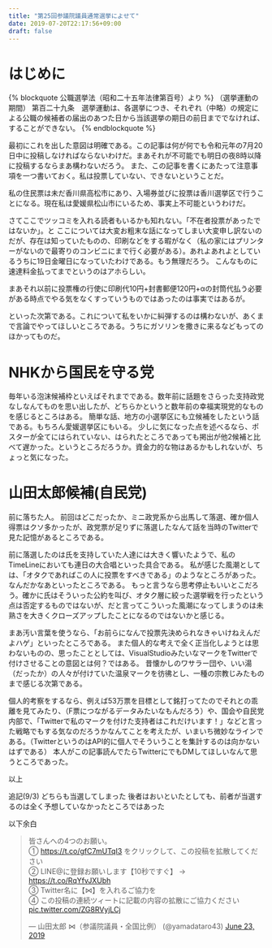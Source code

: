 ```yaml
---
title: "第25回参議院議員通常選挙によせて"
date: 2019-07-20T22:17:56+09:00
draft: false
---
```


# はじめに
<!---more--->
{% blockquote 公職選挙法（昭和二十五年法律第百号）より %}
    （選挙運動の期間）
    第百二十九条　選挙運動は、各選挙につき、それぞれ（中略）の規定による公職の候補者の届出のあつた日から当該選挙の期日の前日まででなければ、することができない。
{% endblockquote %}

最初にこれを出した意図は明確である。この記事は何が何でも令和元年の7月20日中に投稿しなければならないわけだ。まあそれが不可能でも明日の夜8時以降に投稿するならまあ構わないだろう。
また、この記事を書くにあたって注意事項を一つ書いておく。私は投票していない、できないということだ。

私の住民票は未だ香川県高松市にあり、入場券並びに投票は香川選挙区で行うことになる。現在私は愛媛県松山市にいるため、事実上不可能というわけだ。

さてここでツッコミを入れる読者もいるかも知れない。「不在者投票があったではないか」。と
ここについては大変お粗末な話になってしまい大変申し訳ないのだが、存在は知っていたものの、印刷などをする暇がなく（私の家にはプリンターがないので最寄りのコンビニにまで行く必要がある）。あれよあれよとしているうちに19日金曜日になっていたわけである。もう無理だろう。
こんなものに速達料金払ってまでというのはアホらしい。

まあそれ以前に投票権の行使に印刷代10円+封書郵便120円+αの封筒代払う必要がある時点でやる気をなくすっていうものではあったのは事実ではあるが。

といった次第である。これについて私をいかに糾弾するのは構わないが、あくまで言論でやってほしいところである。うちにガソリンを撒きに来るなどもってのほかってものだ。

# NHKから国民を守る党

毎年いる泡沫候補枠といえばそれまでである。数年前に話題をさらった支持政党なしなんてものを思い出したが、どちらかというと数年前の幸福実現党的なものを感じるところはある。
簡単な話、地方の小選挙区にも立候補をしたという話である。もちろん愛媛選挙区にもいる。
少しに気になった点を述べるなら、ポスターが全てにはられていない、はられたところであっても掲出が他2候補と比べて遅かった。というところだろうか。資金力的な物はあるかもしれないが、ちょっと気になった。

# 山田太郎候補(自民党)

前に落ちた人。
前回はどこだったか、ミニ政党系から出馬して落選、確か個人得票はクソ多かったが、政党票が足りずに落選したなんて話を当時のTwitterで見た記憶があるところである。

前に落選したのは氏を支持していた人達には大きく響いたようで、私のTimeLineにおいても連日の大合唱といった具合である。
私が感じた風潮としては、「オタクであればこの人に投票をすべきである」のようなところがあった。
なんだかなあといったところである。
もっと言うなら思考停止もいいとこだろう。確かに氏はそういった公約を叫び、オタク層に絞った選挙戦を行ったという点は否定するものではないが、だと言ってこういった風潮になってしまうのは未熟さを大きくクローズアップしたことになるのではないかと感じる。

まあ汚い言葉を使うなら、「お前らになんで投票先決められなきゃいけねえんだよハゲ」といったところである。
また個人的な考えで全く正当化しようとは思わないものの、思ったこととしては、VisualStudioみたいなマークをTwitterで付けさせることの意図とは何？ではある。
昔懐かしのワサラー団や、いい湯（だったか）の人々が付けていた温泉マークを彷彿とし、一種の宗教じみたものまで感じる次第である。

個人的考察をするなら、例えば53万票を目標として銘打ってたのでそれとの乖離を見てみたり、（F票につながるデータみたいなもんだろう）や、国会や自民党内部で、「Twitterで私のマークを付けた支持者はこれだけいます！」などと言った戦略でもする気なのだろうかなんてことを考えたが、いまいち微妙なラインである。（TwitterというのはAPI的に個人でそういうことを集計するのは向かないはずである）
本人がこの記事読んでたらTwitterにでもDMしてほしいなんて思うところであった。

以上

追記(9/3)
どちらも当選してしまった
後者はおいといたとしても、前者が当選するのは全く予想していなかったところではあった

以下余白

<blockquote class="twitter-tweet"><p lang="ja" dir="ltr">皆さんへの4つのお願い。<br>① <a href="https://t.co/gfC7mUTqI3">https://t.co/gfC7mUTqI3</a> をクリックして、この投稿を拡散してください<br>② LINE@に登録お願いします【10秒ですぐ】 → <a href="https://t.co/RqYfvJXUbh">https://t.co/RqYfvJXUbh</a><br>③ Twitter名に【⋈】を入れるご協力を<br>④ この投稿の連続ツィートに記載の内容の拡散にご協力ください <a href="https://t.co/ZG8RVyjLCj">pic.twitter.com/ZG8RVyjLCj</a></p>&mdash; 山田太郎 ⋈（参議院議員・全国比例） (@yamadataro43) <a href="https://twitter.com/yamadataro43/status/1142756215748907010?ref_src=twsrc%5Etfw">June 23, 2019</a></blockquote> <script async src="https://platform.twitter.com/widgets.js" charset="utf-8"></script> 